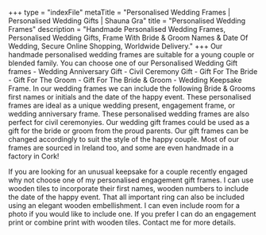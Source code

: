 +++
type = "indexFile"
metaTitle = "Personalised Wedding Frames | Personalised Wedding Gifts | Shauna Gra"
title = "Personalised Wedding Frames"
description = "Handmade Personalised Wedding Frames, Personalised Wedding Gifts, Frame With Bride & Groom Names & Date Of Wedding, Secure Online Shopping, Worldwide Delivery."
+++
Our handmade personalised wedding frames are suitable for a young couple or blended family.  You can choose one of our Personalised Wedding Gift frames - Wedding Anniversary Gift - Civil Ceremony Gift - Gift For The Bride - Gift For The Groom - Gift For The Bride & Groom - Wedding Keepsake Frame.  In our wedding frames we can include the following Bride & Grooms first names or initials and the date of the happy event.  These personalised frames are ideal as a unique wedding present, engagement frame, or wedding anniversary frame. These personalised wedding frames are also perfect for civil ceremonyies.  Our wedding gift frames could be used as a gift for the bride or groom from the proud parents.  Our gift frames can be changed accordingly to suit the style of the happy couple.  Most of our frames are sourced in Ireland too, and some are even handmade in a factory in Cork!  

If you are looking for an unusual keepsake for a couple recently engaged why not choose one of my personalised engagement gift frames.  I can use wooden tiles to incorporate their first names, wooden numbers to include the date of the happy event.  That all important ring can also be included using an elegant wooden embellishment.  I can even include room for a photo if you would like to include one.  If you prefer I can do an engagement print or combine print with wooden tiles.  Contact me for more details.  
